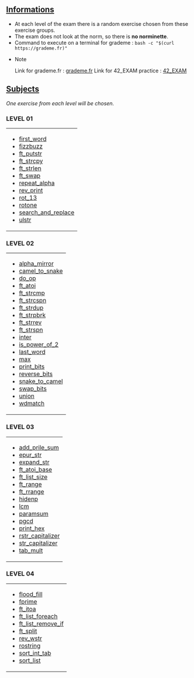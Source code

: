 ## <ins>Informations</ins>

- At each level of the exam there is a random exercise chosen from these exercise groups.
- The exam does not look at the norm, so there is **no norminette**.
- Command to execute on a terminal for grademe : ```bash -c "$(curl https://grademe.fr)"```
- > [!NOTE] 
  > Link for grademe.fr : [grademe.fr](https://grademe.fr)
  > Link for 42_EXAM practice : [42_EXAM](https://github.com/JCluzet/42_EXAM)

## <ins>Subjects</ins>

*One exercise from each level will be chosen.*

### LEVEL 01

<table><tr><td>

- [first_word](https://github.com/TojoniainaR/Exam42_rank02/blob/main/Level%201/first_word)
- [fizzbuzz](https://github.com/TojoniainaR/Exam42_Rank02/blob/main/Level%201/fizzbuzz)
- [ft_putstr](https://github.com/TojoniainaR/Exam42_Rank02/blob/main/Level%201/ft_putstr)
- [ft_strcpy](https://github.com/TojoniainaR/Exam42_Rank02/blob/main/Level%201/ft_strcpy)
- [ft_strlen](https://github.com/TojoniainaR/Exam42_Rank02/blob/main/Level%201/ft_strleb)
- [ft_swap](https://github.com/TojoniainaR/Exam42_Rank02/blob/main/Level%201/ft_swap)
- [repeat_alpha](https://github.com/TojoniainaR/Exam42_Rank02/blob/main/Level%201/repeat_alpha)
- [rev_print](https://github.com/TojoniainaR/Exam42_Rank02/blob/main/Level%201/rev_print)
- [rot_13](https://github.com/TojoniainaR/Exam42_Rank02/blob/main/Level%201/rot_13)
- [rotone](https://github.com/TojoniainaR/Exam42_Rank02/blob/main/Level%201/rotone)
- [search_and_replace](https://github.com/TojoniainaR/Exam42_Rank02/blob/main/Level%201/search_and_replace)
- [ulstr](https://github.com/TojoniainaR/Exam42_Rank02/blob/main/Level%201/ulstr)
</td></tr></table>

### LEVEL 02

<table><tr><td>

- [alpha_mirror](https://github.com/TojoniainaR/Exam42_rank02/blob/main/Level%202/alpha_mirror)
- [camel_to_snake](https://github.com/TojoniainaR/Exam42_rank02/blob/main/Level%202/camel_to_snake)
- [do_op](https://github.com/TojoniainaR/Exam42_rank02/blob/main/Level%202/do_op)
- [ft_atoi](https://github.com/TojoniainaR/Exam42_rank02/blob/main/Level%202/ft_atoi)
- [ft_strcmp](https://github.com/TojoniainaR/Exam42_rank02/blob/main/Level%202/ft_strcmp)
- [ft_strcspn](https://github.com/TojoniainaR/Exam42_rank02/blob/main/Level%202/ft_strcspn)
- [ft_strdup](https://github.com/TojoniainaR/Exam42_rank02/blob/main/Level%202/ft_strdup)
- [ft_strpbrk](https://github.com/TojoniainaR/Exam42_rank02/blob/main/Level%202/ft_strpbrk)
- [ft_strrev](https://github.com/TojoniainaR/Exam42_rank02/blob/main/Level%202/ft_strrev)
- [ft_strspn](https://github.com/TojoniainaR/Exam42_rank02/blob/main/Level%202/ft_strspn)
- [inter](https://github.com/TojoniainaR/Exam42_rank02/blob/main/Level%202/inter)
- [is_power_of_2](https://github.com/TojoniainaR/Exam42_rank02/blob/main/Level%202/is_power_of_2)
- [last_word](https://github.com/TojoniainaR/Exam42_rank02/blob/main/Level%202/last_word)
- [max](https://github.com/TojoniainaR/Exam42_rank02/blob/main/Level%202/max)
- [print_bits](https://github.com/TojoniainaR/Exam42_rank02/blob/main/Level%202/print_bits)
- [reverse_bits](https://github.com/TojoniainaR/Exam42_rank02/blob/main/Level%202/reverse_bits)
- [snake_to_camel](https://github.com/TojoniainaR/Exam42_rank02/blob/main/Level%202/snake_to_camel)
- [swap_bits](https://github.com/TojoniainaR/Exam42_rank02/blob/main/Level%202/swap_bits)
- [union](https://github.com/TojoniainaR/Exam42_rank02/blob/main/Level%202/union)
- [wdmatch](https://github.com/TojoniainaR/Exam42_rank02/blob/main/Level%202/wdmatch)
</td></tr></table>

### LEVEL 03

<table><tr><td>

- [add_prile_sum](https://github.com/TojoniainaR/Exam42_rank02/blob/main/Level%203/add_prime_sum)
- [epur_str](https://github.com/TojoniainaR/Exam42_rank02/blob/main/Level%203/epur_str)
- [expand_str](https://github.com/TojoniainaR/Exam42_rank02/blob/main/Level%203/expand_str)
- [ft_atoi_base](https://github.com/TojoniainaR/Exam42_rank02/blob/main/Level%203/ft_atoi_base)
- [ft_list_size](https://github.com/TojoniainaR/Exam42_rank02/blob/main/Level%203/ft_list_size)
- [ft_range](https://github.com/TojoniainaR/Exam42_rank02/blob/main/Level%203/ft_range)
- [ft_rrange](https://github.com/TojoniainaR/Exam42_rank02/blob/main/Level%203/ft_rrange)
- [hidenp](https://github.com/TojoniainaR/Exam42_rank02/blob/main/Level%203/hidenp)
- [lcm](https://github.com/TojoniainaR/Exam42_rank02/blob/main/Level%203/lcm)
- [paramsum](https://github.com/TojoniainaR/Exam42_rank02/blob/main/Level%203/paramsum)
- [pgcd](https://github.com/TojoniainaR/Exam42_rank02/blob/main/Level%203/pgcd)
- [print_hex](https://github.com/TojoniainaR/Exam42_rank02/blob/main/Level%203/print_hex)
- [rstr_capitalizer](https://github.com/TojoniainaR/Exam42_rank02/blob/main/Level%203/rstr_capitalizer)
- [str_capitalizer](https://github.com/TojoniainaR/Exam42_rank02/blob/main/Level%203/str_capitalizer)
- [tab_mult](https://github.com/TojoniainaR/Exam42_rank02/blob/main/Level%203/tab_mult)
</td></tr></table>

### LEVEL 04

<table><tr><td>

- [flood_fill](https://github.com/TojoniainaR/Exam42_rank02/blob/main/Level%204/flood_fill)
- [fprime](https://github.com/TojoniainaR/Exam42_rank02/blob/main/Level%204/fprime)
- [ft_itoa](https://github.com/TojoniainaR/Exam42_rank02/blob/main/Level%204/ft_itoa)
- [ft_list_foreach](https://github.com/TojoniainaR/Exam42_rank02/blob/main/Level%204/ft_list_foreach)
- [ft_list_remove_if](https://github.com/TojoniainaR/Exam42_rank02/blob/main/Level%204/ft_list_remove_if)
- [ft_split](https://github.com/TojoniainaR/Exam42_rank02/blob/main/Level%204/ft_split)
- [rev_wstr](https://github.com/TojoniainaR/Exam42_rank02/blob/main/Level%204/rev_wstr)
- [rostring](https://github.com/TojoniainaR/Exam42_rank02/blob/main/Level%204/rostring)
- [sort_int_tab](https://github.com/TojoniainaR/Exam42_rank02/blob/main/Level%204/sort_int_tab)
- [sort_list](https://github.com/TojoniainaR/Exam42_rank02/blob/main/Level%204/sort_list)
</td></tr></table>

<br>
